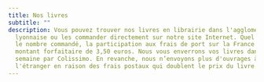 ```yaml
---
title: Nos livres
subtitle: ""
description: Vous pouvez trouver nos livres en librairie dans l'agglomération
  lyonnaise ou les commander directement sur notre site Internet. Quel que soit
  le nombre commandé, la participation aux frais de port sur la France est un
  montant forfaitaire de 3,50 euros. Nous vous enverrons vos livres dans la
  semaine par Colissimo. En revanche, nous n’envoyons plus d'ouvrages à
  l'étranger en raison des frais postaux qui doublent le prix du livre.
---
```

